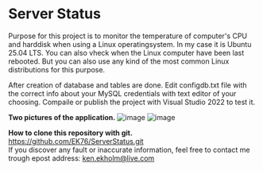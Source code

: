 # Server Status
Purpose for this project is to monitor the temperature of computer's CPU and harddisk when using a Linux operatingsystem. In my case it is Ubuntu 25.04 LTS.
You can also vheck when the Linux computer have been last rebooted. But you can also use any kind of the most common Linux distributions for this purpose.


After creation of database and tables are done.
Edit configdb.txt file with the correct info about your MySQL credentials with text editor of your choosing.
Compaile or publish the project with Visual Studio 2022 to test it.

**Two pictures of the application.**
![image](https://github.com/user-attachments/assets/95aaf302-ddfd-45f1-aec9-0f0012a2b11a)
![image](https://github.com/user-attachments/assets/92811a9f-766a-4b51-a065-d6da2243e2f4)

**How to clone this repository with git.**
https://github.com/EK76/ServerStatus.git<br/>
If you discover any fault or inaccurate information, feel free to contact me trough epost address: ken.ekholm@live.com
